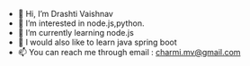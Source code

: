 - 👋 Hi, I’m Drashti Vaishnav
- 👀 I’m interested in node.js,python.
- 🌱 I’m currently learning node.js
- 💞️ I would also like to learn java spring boot
- 📫 You can reach me through email : charmi.mv@gmail.com

<!---
myselfdvj/myselfdvj is a ✨ special ✨ repository because its `README.md` (this file) appears on your GitHub profile.
You can click the Preview link to take a look at your changes.
--->
